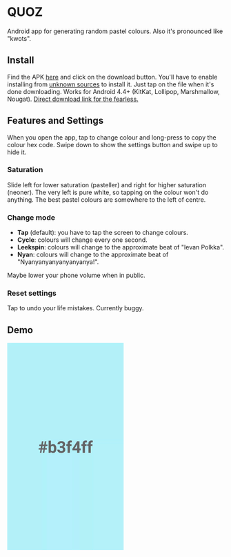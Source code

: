 # QUOZ
Android app for generating random pastel colours. Also it's pronounced like "kwots".

## Install
Find the APK [here](app/app-release.apk) and click on the download button. You'll have to enable installing from [unknown sources](https://developer.android.com/distribute/tools/open-distribution.html#unknown-sources) to install it. Just tap on the file when it's done downloading. Works for Android 4.4+ (KitKat, Lollipop, Marshmallow, Nougat). [Direct download link for the fearless.](https://github.com/nonphatic/QUOZ/raw/master/app/app-release.apk)

## Features and Settings
When you open the app, tap to change colour and long-press to copy the colour hex code. Swipe down to show the settings button and swipe up to hide it. 
### Saturation
Slide left for lower saturation (pasteller) and right for higher saturation (neoner). The very left is pure white, so tapping on the colour won't do anything. The best pastel colours are somewhere to the left of centre.
### Change mode
* **Tap** (default): you have to tap the screen to change colours.
* **Cycle**: colours will change every one second.
* **Leekspin**: colours will change to the approximate beat of "Ievan Polkka".
* **Nyan**: colours will change to the approximate beat of "Nyanyanyanyanyanyanya!".

Maybe lower your phone volume when in public.
### Reset settings
Tap to undo your life mistakes. Currently buggy.

## Demo
![animated-demo](cycle.gif)
